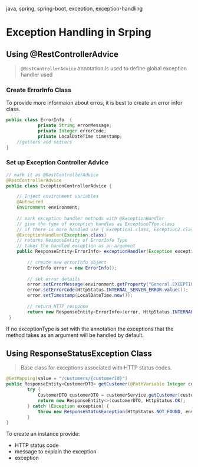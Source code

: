 java, spring, spring-boot, exception, exception-handling

# Exception Handling in Srping

## Using @RestControllerAdvice
> `@RestControllerAdvice` annotation is used to define global exception handler used 
### Create ErrorInfo Class 

To provide more informaion about erros, it is best to create an error infor class.

```java
public class ErrorInfo  {
            private String errorMessage;
            private Integer errorCode;
            private LocalDateTime timestamp;
    //getters and setters
}
```

### Set up Exception Controller Advice

```java
// mark it as @RestControllerAdvice
@RestControllerAdvice
public class ExceptionControllerAdvice {

    // Inject environment variables
    @Autowired
    Environment environment;
            
    // mark exception handler methods with @ExceptionHandler
    // give the type of exception handles as ExceptionTYpe.class
    // if there is more handled use { Exception1.class, Exception2.class }
    @ExceptionHandler(Exception.class)
    // returns ResponsEntity of ErrorInfo Type
    // takes the handled exception as an argument          
    public ResponseEntity<ErrorInfo> exceptionHandler(Exception exception) {
        
        // create new errorInfo object
        ErrorInfo error = new ErrorInfo();
 
        // set error details
        error.setErrorMessage(environment.getProperty("General.EXCEPTION_MESSAGE"));                
        error.setErrorCode(HttpStatus.INTERNAL_SERVER_ERROR.value());       
        error.setTimestamp(LocalDateTime.now());
 
        // return HTTP response
        return new ResponseEntity<ErrorInfo>(error, HttpStatus.INTERNAL_SERVER_ERROR);    
 }
```
If no exceptionType is set with the annotation the exceptions that the method takes as an argument will be handled by default.

## Using ResponseStatusException Class
> Base class for exceptions associated with HTTP status codes.


```java
@GetMapping(value = "/customers/{customerId}")
public ResponseEntity<CustomerDTO> getCustomer(@PathVariable Integer customerId) {
		try {
			CustomerDTO customerDTO = customerService.getCustomer(customerId);
			return new ResponseEntity<>(customerDTO, HttpStatus.OK);
		} catch (Exception exception) {
			throw new ResponseStatusException(HttpStatus.NOT_FOUND, environment.getProperty(exception.getMessage()), exception);
		}
}
```
To create an instance provide:
- HTTP status code
- message to explain the exception
- exception
